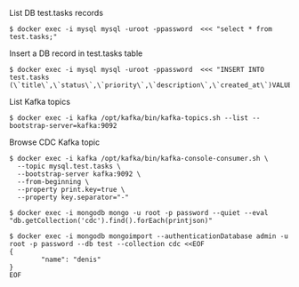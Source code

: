 
List DB test.tasks records

```console
$ docker exec -i mysql mysql -uroot -ppassword  <<< "select * from test.tasks;"
```

Insert a DB record in test.tasks table

```console
$ docker exec -i mysql mysql -uroot -ppassword  <<< "INSERT INTO test.tasks (\`title\`,\`status\`,\`priority\`,\`description\`,\`created_at\`)VALUES('test',1,1,'test',CURRENT_TIMESTAMP);"
```

List Kafka topics

```console
$ docker exec -i kafka /opt/kafka/bin/kafka-topics.sh --list --bootstrap-server=kafka:9092
```

Browse CDC Kafka topic

```console
$ docker exec -i kafka /opt/kafka/bin/kafka-console-consumer.sh \
  --topic mysql.test.tasks \
  --bootstrap-server kafka:9092 \
  --from-beginning \
  --property print.key=true \
  --property key.separator="-"
```


```console
$ docker exec -i mongodb mongo -u root -p password --quiet --eval  "db.getCollection('cdc').find().forEach(printjson)"
```


```console
$ docker exec -i mongodb mongoimport --authenticationDatabase admin -u root -p password --db test --collection cdc <<EOF
{
        "name": "denis"
}
EOF
```